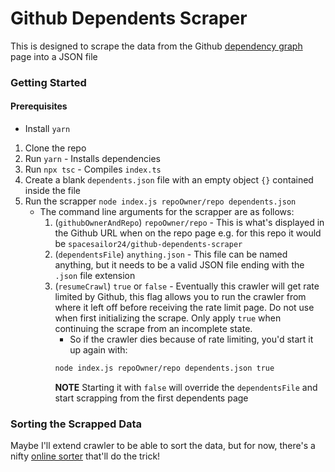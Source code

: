 # Github Dependents Scraper

This is designed to scrape the data from the Github [dependency graph](https://github.com/libp2p/js-libp2p/network/dependents) page into a JSON file

### Getting Started

#### Prerequisites

- Install `yarn`

1. Clone the repo
2. Run `yarn` - Installs dependencies
3. Run `npx tsc` - Compiles `index.ts`
4. Create a blank `dependents.json` file with an empty object `{}` contained inside the file
5. Run the scrapper `node index.js repoOwner/repo dependents.json`
    - The command line arguments for the scrapper are as follows:
        1. (`githubOwnerAndRepo`) `repoOwner/repo` - This is what's displayed in the Github URL when on the repo page e.g. for this repo it would be `spacesailor24/github-dependents-scraper`
        2. (`dependentsFile`) `anything.json` - This file can be named anything, but it needs to be a valid JSON file ending with the `.json` file extension
        3. (`resumeCrawl`) `true` or `false` - Eventually this crawler will get rate limited by Github, this flag allows you to run the crawler from where it left off before receiving the rate limit page. Do not use when first initializing the scrape. Only apply `true` when continuing the scrape from an incomplete state.
            - So if the crawler dies because of rate limiting, you'd start it up again with:
            ```bash
            node index.js repoOwner/repo dependents.json true
            ```
            **NOTE** Starting it with `false` will override the `dependentsFile` and start scrapping from the first dependents page

### Sorting the Scrapped Data

Maybe I'll extend crawler to be able to sort the data, but for now, there's a nifty [online sorter](https://codeshack.io/json-sorter/) that'll do the trick!
